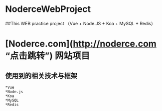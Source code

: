 # NoderceWebProject
##This WEB practice project （Vue + Node.JS + Koa + MySQL + Redis）

# [Noderce.com](http://noderce.com “点击跳转”) 网站项目
## 使用到的相关技术与框架
    *Vue
    *Node.js
    *Koa
    *MySQL
    *Redis

